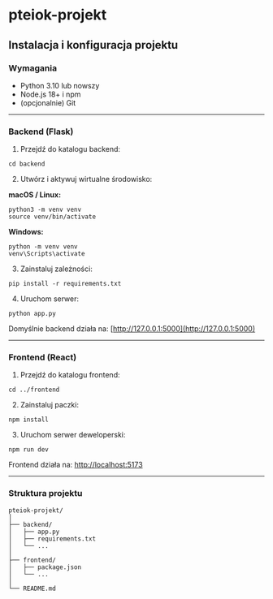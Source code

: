 # pteiok-projekt
##  Instalacja i konfiguracja projektu

###  Wymagania

* Python 3.10 lub nowszy
* Node.js 18+ i npm
* (opcjonalnie) Git

---

###  Backend (Flask)

1. Przejdź do katalogu backend:

```
cd backend
```

2. Utwórz i aktywuj wirtualne środowisko:

**macOS / Linux:**

```
python3 -m venv venv
source venv/bin/activate
```

**Windows:**

```
python -m venv venv
venv\Scripts\activate
```

3. Zainstaluj zależności:

```
pip install -r requirements.txt
```

4. Uruchom serwer:

```
python app.py
```

Domyślnie backend działa na:
[http://127.0.0.1:5000](http://127.0.0.1:5000)

---

###  Frontend (React)

1. Przejdź do katalogu frontend:

```
cd ../frontend
```

2. Zainstaluj paczki:

```
npm install
```

3. Uruchom serwer deweloperski:

```
npm run dev
```

Frontend działa na:
[http://localhost:5173](http://localhost:5173)

---

###  Struktura projektu

```
pteiok-projekt/
│
├── backend/
│   ├── app.py
│   ├── requirements.txt
│   └── ...
│
├── frontend/
│   ├── package.json
│   └── ...
│
└── README.md
```
